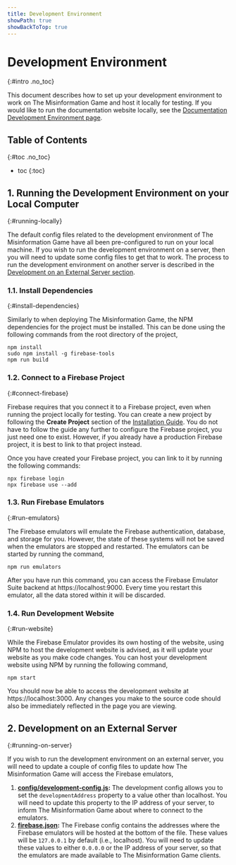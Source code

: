 ```yaml
---
title: Development Environment
showPath: true
showBackToTop: true
---
```


# Development Environment
{:#intro .no_toc}

This document describes how to set up your development environment to
work on The Misinformation Game and host it locally for testing. If you
would like to run the documentation website locally, see the
[Documentation Development Environment page](/DocsDevelopment).



## Table of Contents
{:#toc .no_toc}
* toc
{:toc}



## 1. Running the Development Environment on your Local Computer
{:#running-locally}

The default config files related to the development environment of
The Misinformation Game have all been pre-configured to run on your
local machine. If you wish to run the development environment on a
server, then you will need to update some config files to get that
to work. The process to run the development environment on another
server is described in the
[Development on an External Server section](#running-on-server).


### 1.1. Install Dependencies
{:#install-dependencies}

Similarly to when deploying The Misinformation Game, the NPM dependencies
for the project must be installed. This can be done using the following
commands from the root directory of the project,
```shell
npm install
sudo npm install -g firebase-tools
npm run build
```


### 1.2. Connect to a Firebase Project
{:#connect-firebase}

Firebase requires that you connect it to a Firebase project, even when
running the project locally for testing. You can create a new project by
following the **Create Project** section of the
[Installation Guide](/TechnicalInstallation). You do not have to follow
the guide any further to configure the Firebase project, you just need
one to exist. However, if you already have a production Firebase project,
it is best to link to that project instead.

Once you have created your Firebase project, you can link to it by
running the following commands:
```shell
npx firebase login
npx firebase use --add
```


### 1.3. Run Firebase Emulators
{:#run-emulators}

The Firebase emulators will emulate the Firebase authentication, database,
and storage for you. However, the state of these systems will not be saved
when the emulators are stopped and restarted. The emulators can be started
by running the command,
```shell
npm run emulators
```

After you have run this command, you can access the Firebase Emulator Suite
backend at https://localhost:9000. Every time you restart this emulator, all
the data stored within it will be discarded.


### 1.4. Run Development Website
{:#run-website}

While the Firebase Emulator provides its own hosting of the website, using
NPM to host the development website is advised, as it will update your website
as you make code changes. You can host your development website using NPM by
running the following command,
```shell
npm start
```

You should now be able to access the development
website at https://localhost:3000. Any changes you make
to the source code should also be immediately reflected
in the page you are viewing.



## 2. Development on an External Server
{:#running-on-server}

If you wish to run the development environment on an external server, you will
need to update a couple of config files to update how The Misinformation Game
will access the Firebase emulators,

1. **[config/development-config.js](https://github.com/TheMisinformationGame/MisinformationGame/blob/main/config/development-config.js):**
   The development config allows you to set the `developmentAddress` property to a value
   other than localhost. You will need to update this property to the IP address of your
   server, to inform The Misinformation Game about where to connect to the emulators.
2. **[firebase.json](https://github.com/TheMisinformationGame/MisinformationGame/blob/main/firebase.json):**
   The Firebase config contains the addresses where the Firebase emulators will be hosted
   at the bottom of the file. These values will be `127.0.0.1` by default (i.e., localhost).
   You will need to update these values to either `0.0.0.0` or the IP address of your server,
   so that the emulators are made available to The Misinformation Game clients.
